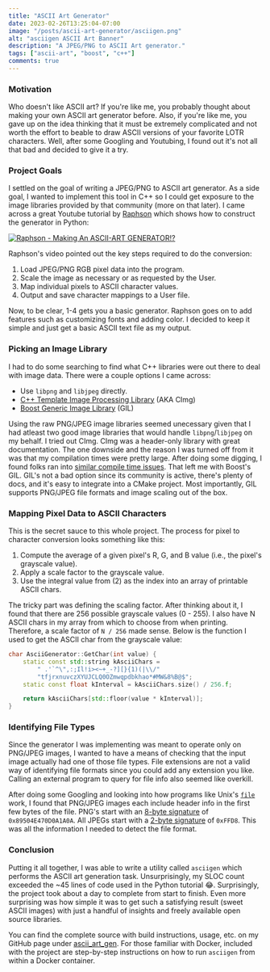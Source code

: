 ```yaml
---
title: "ASCII Art Generator"
date: 2023-02-26T13:25:04-07:00
image: "/posts/ascii-art-generator/asciigen.png"
alt: "asciigen ASCII Art Banner"
description: "A JPEG/PNG to ASCII Art generator."
tags: ["ascii-art", "boost", "c++"]
comments: true
---
```


### Motivation

Who doesn't like ASCII art? If you're like me, you probably thought about
making your own ASCII art generator before. Also, if you're like me, you gave
up on the idea thinking that it must be extremely complicated and not worth the
effort to beable to draw ASCII versions of your favorite LOTR characters. Well,
after some Googling and Youtubing, I found out it's not all that bad and
decided to give it a try.

### Project Goals

I settled on the goal of writing a JPEG/PNG to ASCII art generator. As a side
goal, I wanted to implement this tool in C++ so I could get exposure to the
image libraries provided by that community (more on that later). I came across
a great Youtube tutorial by [Raphson][1] which shows how to construct the
generator in Python:

[![Raphson - Making An ASCII-ART GENERATOR!?](https://img.youtube.com/vi/2fZBLPk-T2Y/0.jpg)](https://www.youtube.com/watch?v=2fZBLPk-T2Y)

Raphson's video pointed out the key steps required to do the conversion:

1. Load JPEG/PNG RGB pixel data into the program.
2. Scale the image as necessary or as requested by the User.
3. Map individual pixels to ASCII character values.
4. Output and save character mappings to a User file.

Now, to be clear, 1-4 gets you a basic generator. Raphson goes on to add
features such as customizing fonts and adding color. I decided to keep it simple
and just get a basic ASCII text file as my output.

### Picking an Image Library

I had to do some searching to find what C++ libraries were out there to deal
with image data. There were a couple options I came across:

* Use `libpng` and `libjpeg` directly.
* [C++ Template Image Processing Library][2]
  (AKA CImg)
* [Boost Generic Image Library][3] (GIL)

Using the raw PNG/JPEG image libraries seemed unecessary given that I had
atleast two good image libraries that would handle `libpng`/`libjpeg` on my
behalf. I tried out CImg. CImg was a header-only library with great
documentation. The one downside and the reason I was turned off from it was
that my compilation times were pretty large. After doing some digging, I found
folks ran into [similar compile time issues][4]. That left me with Boost's GIL.
GIL's not a bad option since its community is active, there's plenty of docs,
and it's easy to integrate into a CMake project. Most importantly, GIL supports
PNG/JPEG file formats and image scaling out of the box.

### Mapping Pixel Data to ASCII Characters

This is the secret sauce to this whole project. The process for pixel to
character conversion looks something like this:

1. Compute the average of a given pixel's R, G, and B value (i.e., the pixel's
grayscale value).
2. Apply a scale factor to the grayscale value.
3. Use the integral value from (2) as the index into an array of printable ASCII
chars.

The tricky part was defining the scaling factor. After thinking about it, I
found that there are 256 possible grayscale values (0 - 255). I also have N
ASCII chars in my array from which to choose from when printing. Therefore,
a scale factor of `N / 256` made sense. Below is the function I used to get
the ASCII char from the grayscale value:

```cpp
char AsciiGenerator::GetChar(int value) {
    static const std::string kAsciiChars =
        " .'`^\",:;Il!i><~+_-?][}{1)(|\\/"
        "tfjrxnuvczXYUJCLQ0OZmwqpdbkhao*#MW&8%B@$";
    static const float kInterval = kAsciiChars.size() / 256.f;

    return kAsciiChars[std::floor(value * kInterval)];
}
```

### Identifying File Types

Since the generator I was implementing was meant to operate only on PNG/JPEG
images, I wanted to have a means of checking that the input image actually had
one of those file types. File extensions are not a valid way of identifying
file formats since you could add any extension you like. Calling an external
program to query for file info also seemed like overkill.

After doing some Googling and looking into how programs like Unix's
[`file`][5] work, I found that PNG/JPEG images
each include header info in the first few bytes of the file. PNG's start with
an [8-byte signature][6] of `0x89504E470D0A1A0A`. All JPEGs start with a
[2-byte signature][7] of `0xFFD8`. This was all the information I needed to
detect the file format.

### Conclusion

Putting it all together, I was able to write a utility called `asciigen` which
performs the ASCII art generation task. Unsurprisingly, my SLOC count exceeded
the ~45 lines of code used in the Python tutorial 😂. Surprisingly, the project
took about a day to complete from start to finish. Even more surprising was how
simple it was to get such a satisfying result (sweet ASCII images) with just a
handful of insights and freely available open source libraries.

You can find the complete source with build instructions, usage, etc. on my
GitHub page under [ascii_art_gen][8]. For those familiar with Docker, included
with the project are step-by-step instructions on how to run `asciigen` from
within a Docker container.

[1]: https://www.youtube.com/@Raphson
[2]: https://cimg.eu/
[3]: https://www.boost.org/doc/libs/1_76_0/libs/gil/doc/html/index.html
[4]: https://github.com/GreycLab/CImg/issues/169
[5]: https://linux.die.net/man/1/file
[6]: https://en.wikipedia.org/wiki/PNG#File_format
[7]: https://en.wikipedia.org/wiki/JPEG#Syntax_and_structure
[8]: https://github.com/ivan-guerra/ascii_art_gen
